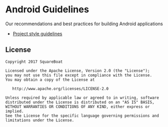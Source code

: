 # Android Guidelines
Our recommendations and best practices for building Android applications

* [Project style guidelines](https://github.com/squareboat/android-guidelines/blob/master/Project%20Guidelines.md)

## License


    Copyright 2017 SquareBoat

    Licensed under the Apache License, Version 2.0 (the "License");
    you may not use this file except in compliance with the License.
    You may obtain a copy of the License at

       http://www.apache.org/licenses/LICENSE-2.0

    Unless required by applicable law or agreed to in writing, software
    distributed under the License is distributed on an "AS IS" BASIS,
    WITHOUT WARRANTIES OR CONDITIONS OF ANY KIND, either express or implied.
    See the License for the specific language governing permissions and
    limitations under the License.
